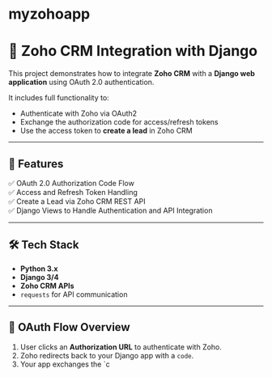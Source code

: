 # myzohoapp
# 🧩 Zoho CRM Integration with Django

This project demonstrates how to integrate **Zoho CRM** with a **Django web application** using OAuth 2.0 authentication.

It includes full functionality to:
- Authenticate with Zoho via OAuth2
- Exchange the authorization code for access/refresh tokens
- Use the access token to **create a lead** in Zoho CRM

---

## 🚀 Features

✅ OAuth 2.0 Authorization Code Flow  
✅ Access and Refresh Token Handling  
✅ Create a Lead via Zoho CRM REST API  
✅ Django Views to Handle Authentication and API Integration

---

## 🛠️ Tech Stack

- **Python 3.x**
- **Django 3/4**
- **Zoho CRM APIs**
- `requests` for API communication

---

## 🔐 OAuth Flow Overview

1. User clicks an **Authorization URL** to authenticate with Zoho.
2. Zoho redirects back to your Django app with a `code`.
3. Your app exchanges the `c

